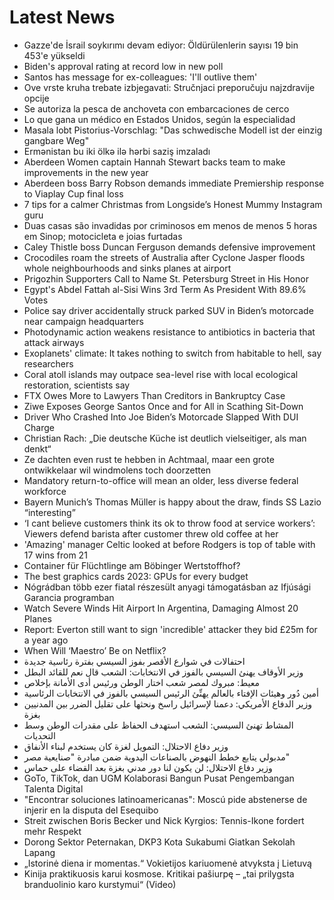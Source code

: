 # Latest News
-  Gazze'de İsrail soykırımı devam ediyor: Öldürülenlerin sayısı 19 bin 453'e yükseldi
-  Biden's approval rating at record low in new poll
-  Santos has message for ex-colleagues: 'I'll outlive them'
-  Ove vrste kruha trebate izbjegavati: Stručnjaci preporučuju najzdravije opcije
-  Se autoriza la pesca de anchoveta con embarcaciones de cerco
-  Lo que gana un médico en Estados Unidos, según la especialidad
-  Masala lobt Pistorius-Vorschlag: "Das schwedische Modell ist der einzig gangbare Weg"
-  Ermənistan bu iki ölkə ilə hərbi saziş imzaladı
-  Aberdeen Women captain Hannah Stewart backs team to make improvements in the new year
-  Aberdeen boss Barry Robson demands immediate Premiership response to Viaplay Cup final loss
-  7 tips for a calmer Christmas from Longside’s Honest Mummy Instagram guru
-  Duas casas são invadidas por criminosos em menos de menos 5 horas em Sinop; motocicleta e joias furtadas
-  Caley Thistle boss Duncan Ferguson demands defensive improvement
-  Crocodiles roam the streets of Australia after Cyclone Jasper floods whole neighbourhoods and sinks planes at airport
-  Prigozhin Supporters Call to Name St. Petersburg Street in His Honor
-  Egypt's Abdel Fattah al-Sisi Wins 3rd Term As President With 89.6% Votes
-  Police say driver accidentally struck parked SUV in Biden’s motorcade near campaign headquarters
-  Photodynamic action weakens resistance to antibiotics in bacteria that attack airways
-  Exoplanets' climate: It takes nothing to switch from habitable to hell, say researchers
-  Coral atoll islands may outpace sea-level rise with local ecological restoration, scientists say
-  FTX Owes More to Lawyers Than Creditors in Bankruptcy Case
-  Ziwe Exposes George Santos Once and for All in Scathing Sit-Down
-  Driver Who Crashed Into Joe Biden’s Motorcade Slapped With DUI Charge
-  Christian Rach: „Die deutsche Küche ist deutlich vielseitiger, als man denkt“
-  Ze dachten even rust te hebben in Achtmaal, maar een grote ontwikkelaar wil windmolens toch doorzetten
-  Mandatory return-to-office will mean an older, less diverse federal workforce
-  Bayern Munich’s Thomas Müller is happy about the draw, finds SS Lazio “interesting”
-  ‘I cant believe customers think its ok to throw food at service workers’: Viewers defend barista after customer threw old coffee at her
-  'Amazing' manager Celtic looked at before Rodgers is top of table with 17 wins from 21
-  Container für Flüchtlinge am Böbinger Wertstoffhof?
-  The best graphics cards 2023: GPUs for every budget
-  Nógrádban több ezer fiatal részesült anyagi támogatásban az Ifjúsági Garancia programban
-  Watch Severe Winds Hit Airport In Argentina, Damaging Almost 20 Planes
-  Report: Everton still want to sign 'incredible' attacker they bid £25m for a year ago
-  When Will ‘Maestro’ Be on Netflix?
-  احتفالات في شوارع الأقصر بفوز السيسي بفترة رئاسية جديدة
-  وزير الأوقاف يهنئ السيسي بالفوز في الانتخابات: الشعب قال نعم للقائد البطل
-  معيط: مبروك لمصر شعب اختار الوطن ورئيس أدى الأمانة بإخلاص
-  أمين دُور وهيئات الإفتاء بالعالم يهنِّئ الرئيس السيسي بالفوز في الانتخابات الرئاسية
-  وزير الدفاع الأمريكي: دعمنا لإسرائيل راسخ ونحثها على تقليل الضرر بين المدنيين بغزة
-  المشاط تهنئ السيسي: الشعب استهدف الحفاظ على مقدرات الوطن وسط التحديات
-  وزير دفاع الاحتلال: التمويل لغزة كان يستخدم لبناء الأنفاق
-  مدبولي يتابع خطط النهوض بالصناعات اليدوية ضمن مبادرة "صنايعية مصر"
-  وزير دفاع الاحتلال: لن يكون لنا دور مدني بغزة بعد القضاء على حماس
-  GoTo, TikTok, dan UGM Kolaborasi Bangun Pusat Pengembangan Talenta Digital
-  "Encontrar soluciones latinoamericanas": Moscú pide abstenerse de injerir en la disputa del Esequibo
-  Streit zwischen Boris Becker und Nick Kyrgios: Tennis-Ikone fordert mehr Respekt
-  Dorong Sektor Peternakan, DKP3 Kota Sukabumi Giatkan Sekolah Lapang
-  „Istorinė diena ir momentas.“ Vokietijos kariuomenė atvyksta į Lietuvą
-  Kinija praktikuosis karui kosmose. Kritikai pašiurpę – „tai prilygsta branduolinio karo kurstymui“ (Video)
